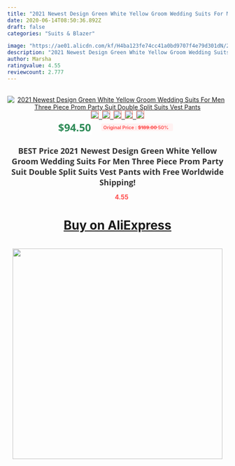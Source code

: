 ```yaml
---
title: "2021 Newest Design Green White Yellow Groom Wedding Suits For Men Three Piece Prom Party Suit Double Split Suits Vest Pants"
date: 2020-06-14T08:50:36.892Z
draft: false
categories: "Suits & Blazer"

image: "https://ae01.alicdn.com/kf/H4ba123fe74cc41a0bd9707f4e79d301dN/2021-Newest-Design-Green-White-Yellow-Groom-Wedding-Suits-For-Men-Three-Piece-Prom-Party-Suit.jpg"
description: "2021 Newest Design Green White Yellow Groom Wedding Suits For Men Three Piece Prom Party Suit Double Split Suits Vest Pants"
author: Marsha
ratingvalue: 4.55
reviewcount: 2.777
---
```

<br>
<div style="text-align: center;">
<a href="https://s.click.aliexpress.com/e/_AlN7fP" target="_blank" rel="nofollow noopener noreferrer"><img alt="2021 Newest Design Green White Yellow Groom Wedding Suits For Men Three Piece Prom Party Suit Double Split Suits Vest Pants" class="magnifier-image" src="https://ae01.alicdn.com/kf/H4ba123fe74cc41a0bd9707f4e79d301dN/2021-Newest-Design-Green-White-Yellow-Groom-Wedding-Suits-For-Men-Three-Piece-Prom-Party-Suit.jpg_640x640.jpg">
<br>
<img style="border:1px solid salmon" src="https://ae01.alicdn.com/kf/H4ba123fe74cc41a0bd9707f4e79d301dN/2021-Newest-Design-Green-White-Yellow-Groom-Wedding-Suits-For-Men-Three-Piece-Prom-Party-Suit.jpg_120x120.jpg">&nbsp;&nbsp;<img style="border:1px solid salmon" src="https://ae01.alicdn.com/kf/H5d3c999ab2ed488594714b1062666279V/2021-Newest-Design-Green-White-Yellow-Groom-Wedding-Suits-For-Men-Three-Piece-Prom-Party-Suit.jpg_120x120.jpg">&nbsp;&nbsp;<img style="border:1px solid salmon" src="https://ae01.alicdn.com/kf/Hab050b5871904deab1a11d37c03fb1d2a/2021-Newest-Design-Green-White-Yellow-Groom-Wedding-Suits-For-Men-Three-Piece-Prom-Party-Suit.jpg_120x120.jpg">&nbsp;&nbsp;<img style="border:1px solid salmon" src="https://ae01.alicdn.com/kf/Heb299a3741764f78874b77ceacbf75b9B/2021-Newest-Design-Green-White-Yellow-Groom-Wedding-Suits-For-Men-Three-Piece-Prom-Party-Suit.jpg_120x120.jpg">&nbsp;&nbsp;<img style="border:1px solid salmon" src="https://ae01.alicdn.com/kf/Ha563ad64b938465c9553d858e27528b5x/2021-Newest-Design-Green-White-Yellow-Groom-Wedding-Suits-For-Men-Three-Piece-Prom-Party-Suit.jpg_120x120.jpg"></a></div><br0>
<div style="text-align: center;"><span style="background-color: white; border: 0px; box-sizing: border-box; color: seagreen; display: inline-block; font-family: &quot;open sans&quot; , &quot;arial&quot; , &quot;helvetica&quot; , sans-serif , &quot;heiti&quot;; font-size: 24px; font-stretch: inherit; font-weight: 700; line-height: inherit; margin: 0px 10px 0px 0px; padding: 0px; vertical-align: middle;">$94.50 </span>
<span style="background: rgb(255 , 241 , 241); border-radius: 3px; border: 0px; box-sizing: border-box; color: #ff4747; display: inline-block; font-family: inherit; font-size: 12px; font-stretch: inherit; font-style: inherit; font-variant: inherit; font-weight: 600; line-height: inherit; margin: 0px; padding: 2px 5px; transform: scale(0.9); vertical-align: middle;">Original Price : <b style="text-decoration: line-through;">$189.00 </b> 50%&nbsp;&nbsp;</span></div>
<h1 style="color: #333333; display: inline-block; font-family: &quot;open sans&quot; , &quot;arial&quot; , &quot;helvetica&quot; , sans-serif , &quot;heiti&quot;; font-size: 18px; font-stretch: inherit; font-weight: 700; text-align: center;">BEST Price 2021 Newest Design Green White Yellow Groom Wedding Suits For Men Three Piece Prom Party Suit Double Split Suits Vest Pants with Free Worldwide Shipping!</h1>
<div style="color: #ff4747; text-align: center;">
<img src="https://4.bp.blogspot.com/-M0ZcTcb-5uY/XleCXlxnR4I/AAAAAAAAAEc/OrjgMkXV1oMQFaCRZj5HQwOCBcu3w1FegCPcBGAYYCw/s1600/star.png" style="height: 15px;">&nbsp;<b>4.55</b></div>
<div class="button_cont" align="center"><a class="buynow_a" href="https://s.click.aliexpress.com/e/_AlN7fP" target="_blank" rel="nofollow noopener noreferrer"><H1>Buy on AliExpress</H1></a></div><br>
<div class="separator" style="clear: both; text-align: center;">
<img src="https://lh3.googleusercontent.com/-pTy5HemUv9M/XlePHvY0dAI/AAAAAAAAAE4/0nX5iRUoIWY8eMW9Dpxeirr157OZliDIgCLcBGAsYHQ/s1600/badge.gif" width="480">
</div>
